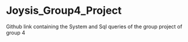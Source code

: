# Joysis_Group4_Project
Github link containing the System and Sql queries of the group project of group 4
